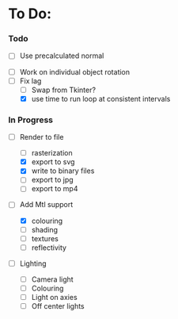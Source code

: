 # To Do:

### Todo

* [ ] Use precalculated normal

- [ ] Work on individual object rotation
- [ ] Fix lag
  - [ ] Swap from Tkinter?
  - [X] use time to run loop at consistent intervals

### In Progress

- [ ] Render to file

  - [ ] rasterization
  - [X] export to svg
  - [X] write to binary files
  - [ ] export to jpg
  - [ ] export to mp4
- [ ] Add Mtl support

  - [X] colouring
  - [ ] shading
  - [ ] textures
  - [ ] reflectivity
- [ ] Lighting  
  - [ ] Camera light
  - [ ] Colouring
  - [ ] Light on axies
  - [ ] Off center lights
